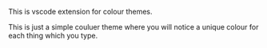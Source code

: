 This is vscode extension for colour themes.

This is just a simple couluer theme where you will notice a unique colour for each thing which you type.
